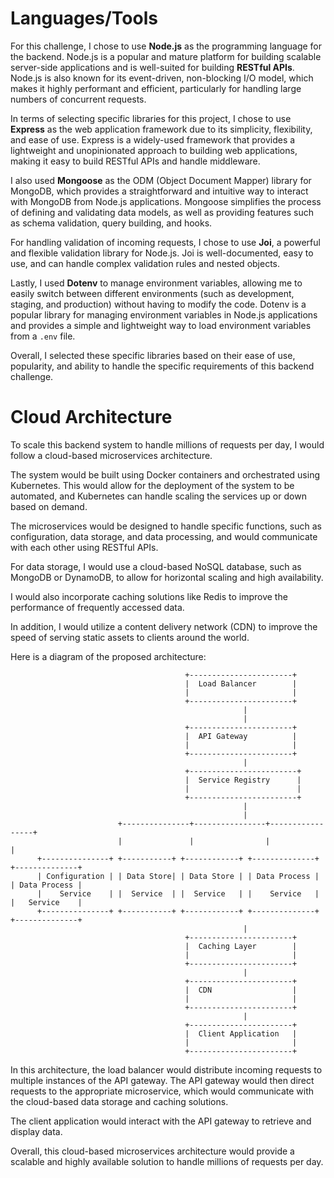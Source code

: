 # Languages/Tools

For this challenge, I chose to use **Node.js** as the programming language for the backend. Node.js is a popular and mature platform for building scalable server-side applications and is well-suited for building **RESTful APIs**. Node.js is also known for its event-driven, non-blocking I/O model, which makes it highly performant and efficient, particularly for handling large numbers of concurrent requests.

In terms of selecting specific libraries for this project, I chose to use **Express** as the web application framework due to its simplicity, flexibility, and ease of use. Express is a widely-used framework that provides a lightweight and unopinionated approach to building web applications, making it easy to build RESTful APIs and handle middleware.

I also used **Mongoose** as the ODM (Object Document Mapper) library for MongoDB, which provides a straightforward and intuitive way to interact with MongoDB from Node.js applications. Mongoose simplifies the process of defining and validating data models, as well as providing features such as schema validation, query building, and hooks.

For handling validation of incoming requests, I chose to use **Joi**, a powerful and flexible validation library for Node.js. Joi is well-documented, easy to use, and can handle complex validation rules and nested objects.

Lastly, I used **Dotenv** to manage environment variables, allowing me to easily switch between different environments (such as development, staging, and production) without having to modify the code. Dotenv is a popular library for managing environment variables in Node.js applications and provides a simple and lightweight way to load environment variables from a `.env` file.

Overall, I selected these specific libraries based on their ease of use, popularity, and ability to handle the specific requirements of this backend challenge.

# Cloud Architecture

To scale this backend system to handle millions of requests per day, I would follow a cloud-based microservices architecture.

The system would be built using Docker containers and orchestrated using Kubernetes. This would allow for the deployment of the system to be automated, and Kubernetes can handle scaling the services up or down based on demand.

The microservices would be designed to handle specific functions, such as configuration, data storage, and data processing, and would communicate with each other using RESTful APIs.

For data storage, I would use a cloud-based NoSQL database, such as MongoDB or DynamoDB, to allow for horizontal scaling and high availability.

I would also incorporate caching solutions like Redis to improve the performance of frequently accessed data.

In addition, I would utilize a content delivery network (CDN) to improve the speed of serving static assets to clients around the world.

Here is a diagram of the proposed architecture:

                                           +-----------------------+
                                           |  Load Balancer        |
                                           |                       |
                                           +-----------------------+
                                                        |
                                                        |
                                           +-----------------------+
                                           |  API Gateway          |
                                           |                       |
                                           +-----------------------+
                                                        |
                                           +------------------------+
                                           |  Service Registry      |
                                           |                        |
                                           +------------------------+
                                                        |
                                                        |
                            +---------------+----------------+-----------------+
                            |               |                |                 |
          +---------------+ +-----------+ +------------+ +--------------+ +--------------+
          | Configuration | | Data Store| | Data Store | | Data Process | | Data Process |
          |    Service    | |  Service  | |  Service   | |    Service   | |   Service    |
          +---------------+ +-----------+ +------------+ +--------------+ +--------------+
                                                        |
                                           +-----------------------+
                                           |  Caching Layer        |
                                           |                       |
                                           +-----------------------+
                                                        |
                                           +-----------------------+
                                           |  CDN                  |
                                           |                       |
                                           +-----------------------+
                                                        |
                                           +-----------------------+
                                           |  Client Application   |
                                           |                       |
                                           +-----------------------+

In this architecture, the load balancer would distribute incoming requests to multiple instances of the API gateway. The API gateway would then direct requests to the appropriate microservice, which would communicate with the cloud-based data storage and caching solutions.

The client application would interact with the API gateway to retrieve and display data.

Overall, this cloud-based microservices architecture would provide a scalable and highly available solution to handle millions of requests per day.